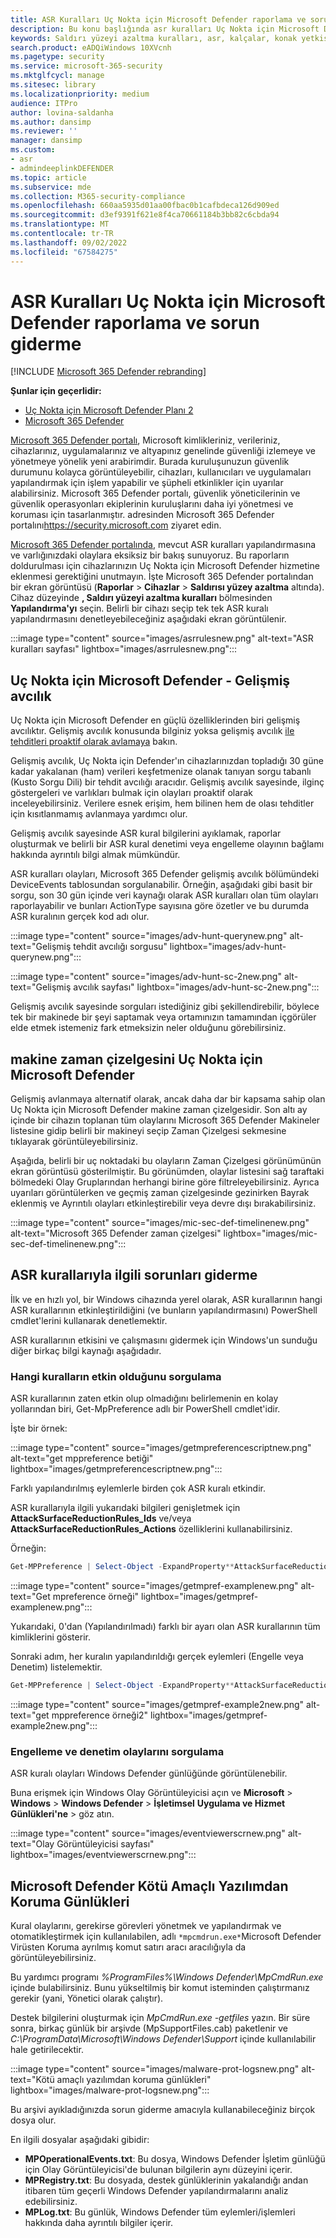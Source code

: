 ```yaml
---
title: ASR Kuralları Uç Nokta için Microsoft Defender raporlama ve sorun giderme
description: Bu konu başlığında asr kuralları Uç Nokta için Microsoft Defender raporlama ve sorun giderme işlemleri açıklanmaktadır
keywords: Saldırı yüzeyi azaltma kuralları, asr, kalçalar, konak yetkisiz giriş önleme sistemi, koruma kuralları, kötüye kullanıma karşı koruma, antiexploit, exploit, enfeksiyon önleme, uç nokta için microsoft defender
search.product: eADQiWindows 10XVcnh
ms.pagetype: security
ms.service: microsoft-365-security
ms.mktglfcycl: manage
ms.sitesec: library
ms.localizationpriority: medium
audience: ITPro
author: lovina-saldanha
ms.author: dansimp
ms.reviewer: ''
manager: dansimp
ms.custom:
- asr
- admindeeplinkDEFENDER
ms.topic: article
ms.subservice: mde
ms.collection: M365-security-compliance
ms.openlocfilehash: 660aa5935d01aa00fbac0b1cafbdeca126d909ed
ms.sourcegitcommit: d3ef9391f621e8f4ca70661184b3bb82c6cbda94
ms.translationtype: MT
ms.contentlocale: tr-TR
ms.lasthandoff: 09/02/2022
ms.locfileid: "67584275"
---
```

# <a name="report-and-troubleshoot-microsoft-defender-for-endpoint-asr-rules"></a>ASR Kuralları Uç Nokta için Microsoft Defender raporlama ve sorun giderme

[!INCLUDE [Microsoft 365 Defender rebranding](../../includes/microsoft-defender.md)]

**Şunlar için geçerlidir:**

- [Uç Nokta için Microsoft Defender Planı 2](https://go.microsoft.com/fwlink/?linkid=2154037)
- [Microsoft 365 Defender](https://go.microsoft.com/fwlink/?linkid=2118804)

<a href="https://go.microsoft.com/fwlink/p/?linkid=2077139" target="_blank">Microsoft 365 Defender portalı</a>, Microsoft kimlikleriniz, verileriniz, cihazlarınız, uygulamalarınız ve altyapınız genelinde güvenliği izlemeye ve yönetmeye yönelik yeni arabirimdir. Burada kuruluşunuzun güvenlik durumunu kolayca görüntüleyebilir, cihazları, kullanıcıları ve uygulamaları yapılandırmak için işlem yapabilir ve şüpheli etkinlikler için uyarılar alabilirsiniz. Microsoft 365 Defender portalı, güvenlik yöneticilerinin ve güvenlik operasyonları ekiplerinin kuruluşlarını daha iyi yönetmesi ve koruması için tasarlanmıştır. adresinden Microsoft 365 Defender portalını<a href="https://go.microsoft.com/fwlink/p/?linkid=2077139" target="_blank"><https://security.microsoft.com></a> ziyaret edin.

<a href="https://go.microsoft.com/fwlink/p/?linkid=2077139" target="_blank">Microsoft 365 Defender portalında</a>, mevcut ASR kuralları yapılandırmasına ve varlığınızdaki olaylara eksiksiz bir bakış sunuyoruz. Bu raporların doldurulması için cihazlarınızın Uç Nokta için Microsoft Defender hizmetine eklenmesi gerektiğini unutmayın.
İşte Microsoft 365 Defender portalından bir ekran görüntüsü (**Raporlar** \> **Cihazlar** \> **Saldırısı yüzey azaltma** altında). Cihaz düzeyinde **, Saldırı yüzeyi azaltma kuralları** bölmesinden **Yapılandırma'yı** seçin. Belirli bir cihazı seçip tek tek ASR kuralı yapılandırmasını denetleyebileceğiniz aşağıdaki ekran görüntülenir.

:::image type="content" source="images/asrrulesnew.png" alt-text="ASR kuralları sayfası" lightbox="images/asrrulesnew.png":::

## <a name="microsoft-defender-for-endpoint---advanced-hunting"></a>Uç Nokta için Microsoft Defender - Gelişmiş avcılık

Uç Nokta için Microsoft Defender en güçlü özelliklerinden biri gelişmiş avcılıktır. Gelişmiş avcılık konusunda bilginiz yoksa gelişmiş avcılık [ile tehditleri proaktif olarak avlamaya](advanced-hunting-overview.md) bakın.

Gelişmiş avcılık, Uç Nokta için Defender'ın cihazlarınızdan topladığı 30 güne kadar yakalanan (ham) verileri keşfetmenize olanak tanıyan sorgu tabanlı (Kusto Sorgu Dili) bir tehdit avcılığı aracıdır. Gelişmiş avcılık sayesinde, ilginç göstergeleri ve varlıkları bulmak için olayları proaktif olarak inceleyebilirsiniz. Verilere esnek erişim, hem bilinen hem de olası tehditler için kısıtlanmamış avlanmaya yardımcı olur.

Gelişmiş avcılık sayesinde ASR kural bilgilerini ayıklamak, raporlar oluşturmak ve belirli bir ASR kural denetimi veya engelleme olayının bağlamı hakkında ayrıntılı bilgi almak mümkündür.

ASR kuralları olayları, Microsoft 365 Defender gelişmiş avcılık bölümündeki DeviceEvents tablosundan sorgulanabilir. Örneğin, aşağıdaki gibi basit bir sorgu, son 30 gün içinde veri kaynağı olarak ASR kuralları olan tüm olayları raporlayabilir ve bunları ActionType sayısına göre özetler ve bu durumda ASR kuralının gerçek kod adı olur.

:::image type="content" source="images/adv-hunt-querynew.png" alt-text="Gelişmiş tehdit avcılığı sorgusu" lightbox="images/adv-hunt-querynew.png":::

:::image type="content" source="images/adv-hunt-sc-2new.png" alt-text="Gelişmiş avcılık sayfası" lightbox="images/adv-hunt-sc-2new.png":::

Gelişmiş avcılık sayesinde sorguları istediğiniz gibi şekillendirebilir, böylece tek bir makinede bir şeyi saptamak veya ortamınızın tamamından içgörüler elde etmek istemeniz fark etmeksizin neler olduğunu görebilirsiniz.

## <a name="microsoft-defender-for-endpoint-machine-timeline"></a>makine zaman çizelgesini Uç Nokta için Microsoft Defender

Gelişmiş avlanmaya alternatif olarak, ancak daha dar bir kapsama sahip olan Uç Nokta için Microsoft Defender makine zaman çizelgesidir. Son altı ay içinde bir cihazın toplanan tüm olaylarını Microsoft 365 Defender Makineler listesine gidip belirli bir makineyi seçip Zaman Çizelgesi sekmesine tıklayarak görüntüleyebilirsiniz.

Aşağıda, belirli bir uç noktadaki bu olayların Zaman Çizelgesi görünümünün ekran görüntüsü gösterilmiştir. Bu görünümden, olaylar listesini sağ taraftaki bölmedeki Olay Gruplarından herhangi birine göre filtreleyebilirsiniz. Ayrıca uyarıları görüntülerken ve geçmiş zaman çizelgesinde gezinirken Bayrak eklenmiş ve Ayrıntılı olayları etkinleştirebilir veya devre dışı bırakabilirsiniz.

:::image type="content" source="images/mic-sec-def-timelinenew.png" alt-text="Microsoft 365 Defender zaman çizelgesi" lightbox="images/mic-sec-def-timelinenew.png":::

## <a name="how-to-troubleshoot-asr-rules"></a>ASR kurallarıyla ilgili sorunları giderme

İlk ve en hızlı yol, bir Windows cihazında yerel olarak, ASR kurallarının hangi ASR kurallarının etkinleştirildiğini (ve bunların yapılandırmasını) PowerShell cmdlet'lerini kullanarak denetlemektir.

ASR kurallarının etkisini ve çalışmasını gidermek için Windows'un sunduğu diğer birkaç bilgi kaynağı aşağıdadır.

### <a name="querying-which-rules-are-active"></a>Hangi kuralların etkin olduğunu sorgulama

ASR kurallarının zaten etkin olup olmadığını belirlemenin en kolay yollarından biri, Get-MpPreference adlı bir PowerShell cmdlet'idir.

İşte bir örnek:

:::image type="content" source="images/getmpreferencescriptnew.png" alt-text="get mppreference betiği" lightbox="images/getmpreferencescriptnew.png":::

Farklı yapılandırılmış eylemlerle birden çok ASR kuralı etkindir.

ASR kurallarıyla ilgili yukarıdaki bilgileri genişletmek için **AttackSurfaceReductionRules_Ids** ve/veya **AttackSurfaceReductionRules_Actions** özelliklerini kullanabilirsiniz.

Örneğin:

```powershell
Get-MPPreference | Select-Object -ExpandProperty**AttackSurfaceReductionRules_Ids
```

:::image type="content" source="images/getmpref-examplenew.png" alt-text="Get mpreference örneği" lightbox="images/getmpref-examplenew.png":::

Yukarıdaki, 0'dan (Yapılandırılmadı) farklı bir ayarı olan ASR kurallarının tüm kimliklerini gösterir.

Sonraki adım, her kuralın yapılandırıldığı gerçek eylemleri (Engelle veya Denetim) listelemektir.

```powershell
Get-MPPreference | Select-Object -ExpandProperty**AttackSurfaceReductionRules_Actions
```

:::image type="content" source="images/getmpref-example2new.png" alt-text="get mppreference örneği2" lightbox="images/getmpref-example2new.png":::

### <a name="querying-blocking-and-auditing-events"></a>Engelleme ve denetim olaylarını sorgulama

ASR kuralı olayları Windows Defender günlüğünde görüntülenebilir.

Buna erişmek için Windows Olay Görüntüleyicisi açın ve **Microsoft** \> **Windows** \> **Windows Defender** \> **İşletimsel** **Uygulama ve Hizmet Günlükleri'ne** \> göz atın.

:::image type="content" source="images/eventviewerscrnew.png" alt-text="Olay Görüntüleyicisi sayfası" lightbox="images/eventviewerscrnew.png":::

## <a name="microsoft-defender-antimalware-protection-logs"></a>Microsoft Defender Kötü Amaçlı Yazılımdan Koruma Günlükleri

Kural olaylarını, gerekirse görevleri yönetmek ve yapılandırmak ve otomatikleştirmek için kullanılabilen, adlı `*mpcmdrun.exe*`Microsoft Defender Virüsten Koruma ayrılmış komut satırı aracı aracılığıyla da görüntüleyebilirsiniz.

Bu yardımcı programı *%ProgramFiles%\Windows Defender\MpCmdRun.exe* içinde bulabilirsiniz. Bunu yükseltilmiş bir komut isteminden çalıştırmanız gerekir (yani, Yönetici olarak çalıştır).

Destek bilgilerini oluşturmak için *MpCmdRun.exe -getfiles* yazın. Bir süre sonra, birkaç günlük bir arşivde (MpSupportFiles.cab) paketlenir ve *C:\ProgramData\Microsoft\Windows Defender\Support* içinde kullanılabilir hale getirilecektir.

:::image type="content" source="images/malware-prot-logsnew.png" alt-text="Kötü amaçlı yazılımdan koruma günlükleri" lightbox="images/malware-prot-logsnew.png":::

Bu arşivi ayıkladığınızda sorun giderme amacıyla kullanabileceğiniz birçok dosya olur.

En ilgili dosyalar aşağıdaki gibidir:

- **MPOperationalEvents.txt**: Bu dosya, Windows Defender İşletim günlüğü için Olay Görüntüleyicisi'de bulunan bilgilerin aynı düzeyini içerir.
- **MPRegistry.txt**: Bu dosyada, destek günlüklerinin yakalandığı andan itibaren tüm geçerli Windows Defender yapılandırmalarını analiz edebilirsiniz.
- **MPLog.txt**: Bu günlük, Windows Defender tüm eylemleri/işlemleri hakkında daha ayrıntılı bilgiler içerir.
